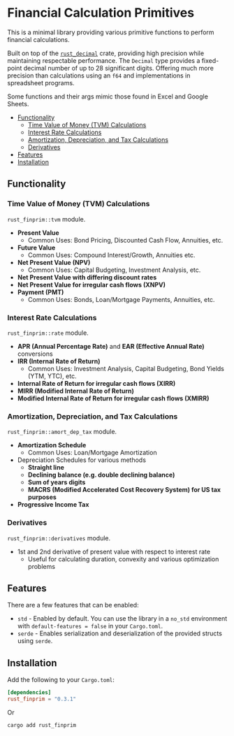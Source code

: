 # Financial Calculation Primitives

This is a minimal library providing various primitive functions to perform financial calculations.

Built on top of the [`rust_decimal`](https://github.com/paupino/rust-decimal) crate, providing high precision while maintaining respectable performance. The `Decimal` type provides a fixed-point decimal number of up to 28 significant digits. Offering much more precision than calculations using an `f64` and implementations in spreadsheet programs.

Some functions and their args mimic those found in Excel and Google Sheets.

- [Functionality](#functionality)
  - [Time Value of Money (TVM) Calculations](#time-value-of-money-tvm-calculations)
  - [Interest Rate Calculations](#interest-rate-calculations)
  - [Amortization, Depreciation, and Tax Calculations](#amortization-depreciation-and-tax-calculations)
  - [Derivatives](#derivatives)
- [Features](#features)
- [Installation](#installation)

## Functionality

### Time Value of Money (TVM) Calculations

`rust_finprim::tvm` module.

- **Present Value**
  - Common Uses: Bond Pricing, Discounted Cash Flow, Annuities, etc.
- **Future Value**
  - Common Uses: Compound Interest/Growth, Annuities etc.
- **Net Present Value (NPV)**
  - Common Uses: Capital Budgeting, Investment Analysis, etc.
- **Net Present Value with differing discount rates**
- **Net Present Value for irregular cash flows (XNPV)**
- **Payment (PMT)**
  - Common Uses: Bonds, Loan/Mortgage Payments, Annuities, etc.

### Interest Rate Calculations

`rust_finprim::rate` module.

- **APR (Annual Percentage Rate)** and **EAR (Effective Annual Rate)** conversions
- **IRR (Internal Rate of Return)**
  - Common Uses: Investment Analysis, Capital Budgeting, Bond Yields (YTM, YTC), etc.
- **Internal Rate of Return for irregular cash flows (XIRR)**
- **MIRR (Modified Internal Rate of Return)**
- **Modified Internal Rate of Return for irregular cash flows (XMIRR)**

### Amortization, Depreciation, and Tax Calculations

`rust_finprim::amort_dep_tax` module.

- **Amortization Schedule**
  - Common Uses: Loan/Mortgage Amortization
- Depreciation Schedules for various methods
  - **Straight line**
  - **Declining balance (e.g. double declining balance)**
  - **Sum of years digits**
  - **MACRS (Modified Accelerated Cost Recovery System) for US tax purposes**
- **Progressive Income Tax**

### Derivatives

`rust_finprim::derivatives` module.

- 1st and 2nd derivative of present value with respect to interest rate
  - Useful for calculating duration, convexity and various optimization problems

## Features

There are a few features that can be enabled:

- `std` - Enabled by default. You can use the library in a `no_std` environment with `default-features = false` in your `Cargo.toml`.
- `serde` - Enables serialization and deserialization of the provided structs using `serde`.

## Installation

Add the following to your `Cargo.toml`:

```toml
[dependencies]
rust_finprim = "0.3.1"
```

Or

```sh
cargo add rust_finprim
```
